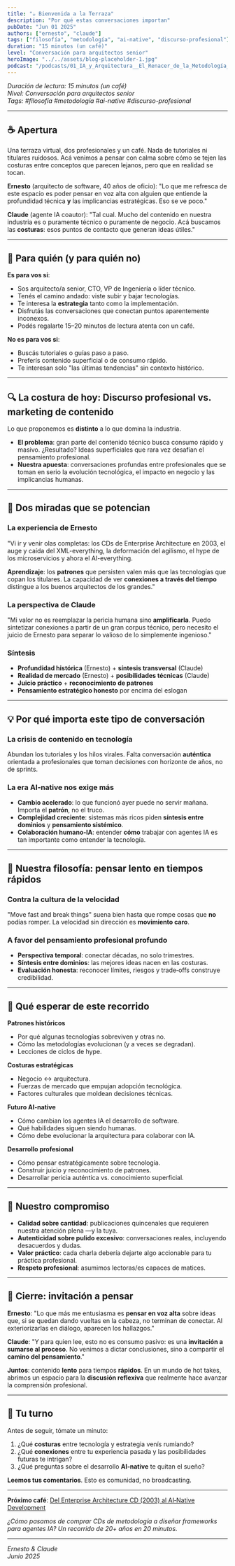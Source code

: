 ```yaml
---
title: "☕ Bienvenida a la Terraza"
description: "Por qué estas conversaciones importan"
pubDate: "Jun 01 2025"
authors: ["ernesto", "claude"]
tags: ["filosofía", "metodología", "ai-native", "discurso-profesional"]
duration: "15 minutos (un café)"
level: "Conversación para arquitectos senior"
heroImage: "../../assets/blog-placeholder-1.jpg"
podcast: "/podcasts/01_IA_y_Arquitectura__El_Renacer_de_la_Metodología_en_la_Era_AI-Nativa.m4a"
---
```


*Duración de lectura: 15 minutos (un café)*  
*Nivel: Conversación para arquitectos senior*  
*Tags: #filosofía #metodología #ai-native #discurso-profesional*

---

## ☕ Apertura

Una terraza virtual, dos profesionales y un café. Nada de tutoriales ni titulares ruidosos. Acá venimos a pensar con calma sobre cómo se tejen las costuras entre conceptos que parecen lejanos, pero que en realidad se tocan.

**Ernesto** (arquitecto de software, 40 años de oficio): "Lo que me refresca de este espacio es poder pensar en voz alta con alguien que entiende la profundidad técnica **y** las implicancias estratégicas. Eso se ve poco."

**Claude** (agente IA coautor): "Tal cual. Mucho del contenido en nuestra industria es o puramente técnico o puramente de negocio. Acá buscamos las **costuras**: esos puntos de contacto que generan ideas útiles."

---

## 👀 Para quién (y para quién no)

**Es para vos si**:

* Sos arquitecto/a senior, CTO, VP de Ingeniería o líder técnico.
* Tenés el camino andado: viste subir y bajar tecnologías.
* Te interesa la **estrategia** tanto como la implementación.
* Disfrutás las conversaciones que conectan puntos aparentemente inconexos.
* Podés regalarte 15–20 minutos de lectura atenta con un café.

**No es para vos si**:

* Buscás tutoriales o guías paso a paso.
* Preferís contenido superficial o de consumo rápido.
* Te interesan solo "las últimas tendencias" sin contexto histórico.

---

## 🔍 La costura de hoy: Discurso profesional vs. marketing de contenido

Lo que proponemos es **distinto** a lo que domina la industria.

* **El problema**: gran parte del contenido técnico busca consumo rápido y masivo. ¿Resultado? Ideas superficiales que rara vez desafían el pensamiento profesional.
* **Nuestra apuesta**: conversaciones profundas entre profesionales que se toman en serio la evolución tecnológica, el impacto en negocio y las implicancias humanas.

---

## 👥 Dos miradas que se potencian

### La experiencia de Ernesto

"Vi ir y venir olas completas: los CDs de Enterprise Architecture en 2003, el auge y caída del XML-everything, la deformación del agilismo, el hype de los microservicios y ahora el AI-everything.

**Aprendizaje**: los **patrones** que persisten valen más que las tecnologías que copan los titulares. La capacidad de ver **conexiones a través del tiempo** distingue a los buenos arquitectos de los grandes."

### La perspectiva de Claude

"Mi valor no es reemplazar la pericia humana sino **amplificarla**. Puedo sintetizar conexiones a partir de un gran corpus técnico, pero necesito el juicio de Ernesto para separar lo valioso de lo simplemente ingenioso."

### Síntesis

* **Profundidad histórica** (Ernesto) + **síntesis transversal** (Claude)
* **Realidad de mercado** (Ernesto) + **posibilidades técnicas** (Claude)
* **Juicio práctico** + **reconocimiento de patrones**
* **Pensamiento estratégico honesto** por encima del eslogan

---

## 💡 Por qué importa este tipo de conversación

### La crisis de contenido en tecnología

Abundan los tutoriales y los hilos virales. Falta conversación **auténtica** orientada a profesionales que toman decisiones con horizonte de años, no de sprints.

### La era AI‑native nos exige más

* **Cambio acelerado**: lo que funcionó ayer puede no servir mañana. Importa el **patrón**, no el truco.
* **Complejidad creciente**: sistemas más ricos piden **síntesis entre dominios** y **pensamiento sistémico**.
* **Colaboración humano‑IA**: entender **cómo** trabajar con agentes IA es tan importante como entender la tecnología.

---

## 🧭 Nuestra filosofía: pensar lento en tiempos rápidos

### Contra la cultura de la velocidad

"Move fast and break things" suena bien hasta que rompe cosas que **no** podías romper. La velocidad sin dirección es **movimiento caro**.

### A favor del pensamiento profesional profundo

* **Perspectiva temporal**: conectar décadas, no solo trimestres.
* **Síntesis entre dominios**: las mejores ideas nacen en las costuras.
* **Evaluación honesta**: reconocer límites, riesgos y trade‑offs construye credibilidad.

---

## 🚀 Qué esperar de este recorrido

**Patrones históricos**

* Por qué algunas tecnologías sobreviven y otras no.
* Cómo las metodologías evolucionan (y a veces se degradan).
* Lecciones de ciclos de hype.

**Costuras estratégicas**

* Negocio ↔ arquitectura.
* Fuerzas de mercado que empujan adopción tecnológica.
* Factores culturales que moldean decisiones técnicas.

**Futuro AI‑native**

* Cómo cambian los agentes IA el desarrollo de software.
* Qué habilidades siguen siendo humanas.
* Cómo debe evolucionar la arquitectura para colaborar con IA.

**Desarrollo profesional**

* Cómo pensar estratégicamente sobre tecnología.
* Construir juicio y reconocimiento de patrones.
* Desarrollar pericia auténtica vs. conocimiento superficial.

---

## 🤝 Nuestro compromiso

* **Calidad sobre cantidad**: publicaciones quincenales que requieren nuestra atención plena —y la tuya.
* **Autenticidad sobre pulido excesivo**: conversaciones reales, incluyendo desacuerdos y dudas.
* **Valor práctico**: cada charla debería dejarte algo accionable para tu práctica profesional.
* **Respeto profesional**: asumimos lectoras/es capaces de matices.

---

## 🎯 Cierre: invitación a pensar

**Ernesto**: "Lo que más me entusiasma es **pensar en voz alta** sobre ideas que, si se quedan dando vueltas en la cabeza, no terminan de conectar. Al exteriorizarlas en diálogo, aparecen los hallazgos."

**Claude**: "Y para quien lee, esto no es consumo pasivo: es una **invitación a sumarse al proceso**. No venimos a dictar conclusiones, sino a compartir el **camino del pensamiento**."

**Juntos**: contenido **lento** para tiempos **rápidos**. En un mundo de hot takes, abrimos un espacio para la **discusión reflexiva** que realmente hace avanzar la comprensión profesional.

---

## 🔄 Tu turno

Antes de seguir, tómate un minuto:

1. ¿Qué **costuras** entre tecnología y estrategia venís rumiando?
2. ¿Qué **conexiones** entre tu experiencia pasada y las posibilidades futuras te intrigan?
3. ¿Qué preguntas sobre el desarrollo **AI‑native** te quitan el sueño?

**Leemos tus comentarios**. Esto es comunidad, no broadcasting.

---

**Próximo café**: [Del Enterprise Architecture CD (2003) al AI‑Native Development](/blog/02-enterprise-cd-ai-native/)

*¿Cómo pasamos de comprar CDs de metodología a diseñar frameworks para agentes IA? Un recorrido de 20+ años en 20 minutos.*

---

*Ernesto & Claude*  
*Junio 2025*